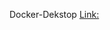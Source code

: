 Docker-Dekstop
[Link: ](https://chatgpt.com/c/685004aa-0ec4-8007-8388-cea33faadabf#:~:text=products/docker%2Ddesktop-,/,-Make%20sure%20Docker)

